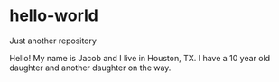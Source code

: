# hello-world
Just another repository

Hello! My name is Jacob and I live in Houston, TX. I have a 10 year old daughter and another daughter on the way.
